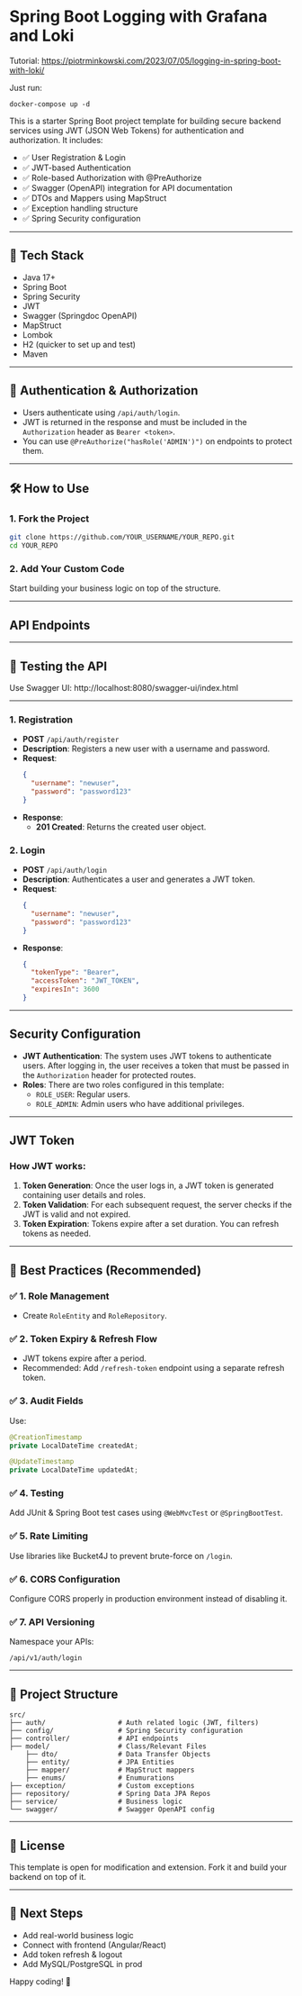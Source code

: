 
# Spring Boot Logging with Grafana and Loki

Tutorial: https://piotrminkowski.com/2023/07/05/logging-in-spring-boot-with-loki/

Just run:
```
docker-compose up -d
```

This is a starter Spring Boot project template for building secure backend services using JWT (JSON Web Tokens) for authentication and authorization. It includes:

- ✅ User Registration & Login
- ✅ JWT-based Authentication
- ✅ Role-based Authorization with @PreAuthorize
- ✅ Swagger (OpenAPI) integration for API documentation
- ✅ DTOs and Mappers using MapStruct
- ✅ Exception handling structure
- ✅ Spring Security configuration

---

## 🔧 Tech Stack

- Java 17+
- Spring Boot
- Spring Security
- JWT
- Swagger (Springdoc OpenAPI)
- MapStruct
- Lombok
- H2 (quicker to set up and test)
- Maven

---

## 🔐 Authentication & Authorization

- Users authenticate using `/api/auth/login`.
- JWT is returned in the response and must be included in the `Authorization` header as `Bearer <token>`.
- You can use `@PreAuthorize("hasRole('ADMIN')")` on endpoints to protect them.

---

## 🛠️ How to Use

### 1. Fork the Project

```bash
git clone https://github.com/YOUR_USERNAME/YOUR_REPO.git
cd YOUR_REPO
```

### 2. Add Your Custom Code

Start building your business logic on top of the structure.

---
## API Endpoints

---

## 🧪 Testing the API

Use Swagger UI: http://localhost:8080/swagger-ui/index.html

---

### 1. Registration

- **POST** `/api/auth/register`
- **Description**: Registers a new user with a username and password.
- **Request**:
  ```json
  {
    "username": "newuser",
    "password": "password123"
  }
  ```
- **Response**:
    - **201 Created**: Returns the created user object.

### 2. Login

- **POST** `/api/auth/login`
- **Description**: Authenticates a user and generates a JWT token.
- **Request**:
  ```json
  {
    "username": "newuser",
    "password": "password123"
  }
  ```
- **Response**:
  ```json
  {
    "tokenType": "Bearer",
    "accessToken": "JWT_TOKEN",
    "expiresIn": 3600
  }
  ```

---

## Security Configuration

- **JWT Authentication**: The system uses JWT tokens to authenticate users. After logging in, the user receives a token that must be passed in the `Authorization` header for protected routes.
- **Roles**: There are two roles configured in this template:
    - `ROLE_USER`: Regular users.
    - `ROLE_ADMIN`: Admin users who have additional privileges.

---

## JWT Token

### How JWT works:
1. **Token Generation**: Once the user logs in, a JWT token is generated containing user details and roles.
2. **Token Validation**: For each subsequent request, the server checks if the JWT is valid and not expired.
3. **Token Expiration**: Tokens expire after a set duration. You can refresh tokens as needed.

---

## 📌 Best Practices (Recommended)

### ✅ 1. Role Management

- Create `RoleEntity` and `RoleRepository`.

### ✅ 2. Token Expiry & Refresh Flow

- JWT tokens expire after a period.
- Recommended: Add `/refresh-token` endpoint using a separate refresh token.

### ✅ 3. Audit Fields

Use:

```java
@CreationTimestamp
private LocalDateTime createdAt;

@UpdateTimestamp
private LocalDateTime updatedAt;
```

### ✅ 4. Testing

Add JUnit & Spring Boot test cases using `@WebMvcTest` or `@SpringBootTest`.

### ✅ 5. Rate Limiting

Use libraries like Bucket4J to prevent brute-force on `/login`.

### ✅ 6. CORS Configuration

Configure CORS properly in production environment instead of disabling it.

### ✅ 7. API Versioning

Namespace your APIs:

```
/api/v1/auth/login
```

---

## 📂 Project Structure

```
src/
├── auth/                  # Auth related logic (JWT, filters)
├── config/                # Spring Security configuration
├── controller/            # API endpoints
├── model/                 # Class/Relevant Files
    ├── dto/               # Data Transfer Objects
    ├── entity/            # JPA Entities
    ├── mapper/            # MapStruct mappers
    ├── enums/             # Enumurations
├── exception/             # Custom exceptions
├── repository/            # Spring Data JPA Repos
├── service/               # Business logic
└── swagger/               # Swagger OpenAPI config
```

---

## 📃 License

This template is open for modification and extension. Fork it and build your backend on top of it.

---

## 🏁 Next Steps

- Add real-world business logic
- Connect with frontend (Angular/React)
- Add token refresh & logout
- Add MySQL/PostgreSQL in prod

Happy coding! 🚀
